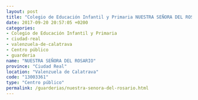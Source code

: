 ```yaml
---
layout: post
title: "Colegio de Educación Infantil y Primaria NUESTRA SEÑORA DEL ROSARIO"
date: 2017-09-20 20:57:05 +0200
categories:
- Colegio de Educación Infantil y Primaria
- ciudad-real
- valenzuela-de-calatrava
- Centro público
- guarderia
name: "NUESTRA SEÑORA DEL ROSARIO"
province: "Ciudad Real"
location: "Valenzuela de Calatrava"
code: "13003361"
type: "Centro público"
permalink: /guarderias/nuestra-senora-del-rosario.html
---
```

